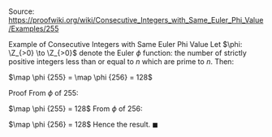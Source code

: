 # 

Source: https://proofwiki.org/wiki/Consecutive_Integers_with_Same_Euler_Phi_Value/Examples/255

Example of Consecutive Integers with Same Euler Phi Value
Let $\phi: \Z_{>0} \to \Z_{>0}$ denote the Euler $\phi$ function: the number of strictly positive integers less than or equal to $n$ which are prime to $n$.
Then:

$\map \phi {255} = \map \phi {256} = 128$


Proof
From $\phi$ of $255$:

$\map \phi {255} = 128$
From $\phi$ of $256$:

$\map \phi {256} = 128$
Hence the result.
$\blacksquare$





